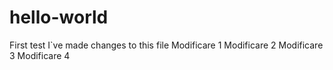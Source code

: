 # hello-world
First test
I`ve made changes to this file
Modificare 1
Modificare 2
Modificare 3
Modificare 4
